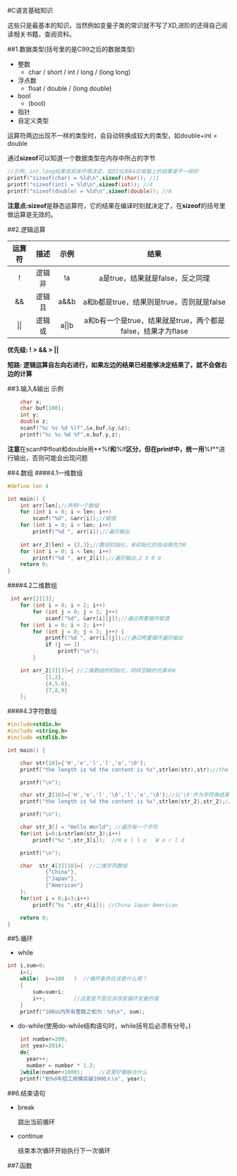 #C语言基础知识

这些只是最基本的知识，当然例如变量子类的常识就不写了XD,进阶的还得自己阅读相关书籍，查阅资料。<br>

##1.数据类型(括号里的是C99之后的数据类型)
* 整数
  * char / short / int / long / (long long)
* 浮点数
  * float / double / (long double)
* bool
  * (bool)
* 指针  
* 自定义类型

运算符两边出现不一样的类型时，会自动转换成较大的类型，如double+int = double

通过**sizeof**可以知道一个数据类型在内存中所占的字节
```c
//示例，int,long结果视具体环境决定，如32位和64位电脑上的结果是不一样的
printf("sizeof(char) = %ld\n",sizeof(char)); //1
printf("sizeof(int) = %ld\n",sizeof(int)); //4
printf("sizeof(double) = %ld\n",sizeof(double)); //8
```
**注意点:sizeof**是静态运算符，它的结果在编译时刻就决定了，在**sizeof**的括号里做运算是无效的。

##2.逻辑运算
 
| 运算符         | 描述           | 示例  |    结果                                                    |
| :-------------: |:-------------:| :-----:| :-------------:                                              |
| !             | 逻辑非         | !a    |  a是true，结果就是false，反之同理                             | 
| &&            | 逻辑且         |  a&&b |  a和b都是true，结果则是true，否则就是false                     |      
|      \|\|     | 逻辑或         |  a\|\|b |  a和b有一个是true，结果就是true，两个都是false，结果才为flase    | 

**优先级: ! > && > \|\|**

**短路: 逻辑运算自左向右进行，如果左边的结果已经能够决定结果了，就不会做右边的计算**

##3.输入&输出
示例
```c
    char x;
    char buf[100];
    int y;
    double z;
    scanf("%c %s %d %lf",&x,buf,&y,&z);
    printf("%c %s %d %f",x,buf,y,z);
```
**注意**在scanf中float和double用**%f**和**%lf**区分，但在printf中，统一用**%f**进行输出，否则可能会出现问题

##4.数组
####4.1一维数组<br>
```c
#define len 4

int main() {
    int arr[len];//声明一个数组
    for (int i = 0; i < len; i++)
        scanf("%d", &arr[i]);//赋值
    for (int i = 0; i < len; i++)
        printf("%d ", arr[i]);//遍历输出
    
    int arr_2[len] = {2,3};//数组初始化，未初始化的自动填充为0
    for (int i = 0; i < len; i++)
        printf("%d ", arr_2[i]);//遍历输出,2 3 0 0
    return 0;
}
```
####4.2二维数组<br>
```c
 int arr[2][3];
    for (int i = 0; i < 2; i++)
        for (int j = 0; j < 3; j++)
            scanf("%d", &arr[i][j]);//通过两重循环赋值
    for (int i = 0; i < 2; i++)
        for (int j = 0; j < 3; j++) {
            printf("%d ", arr[i][j]);//通过两重循环遍历输出
            if (j == 2)
                printf("\n");
        }

    int arr_2[3][3]={ //二维数组的初始化，同样空缺的元素补0
            {1,2},
            {4,5,6},
            {7,8,9}
    };
```
####4.3字符数组<br>
```c
#include<stdio.h>
#include <string.h>
#include <stdlib.h>

int main() {

    char str[10]={'H','e','l','l','o','\0'};
    printf("the length is %d the content is %s",strlen(str),str);//the length is 5 the content is Hello

    printf("\n");

    char str_2[10]={'H','e','l','\0','l','o','\0'};//以'\0'作为字符串结束的标志
    printf("the length is %d the content is %s",strlen(str_2),str_2);//the length is 3 the content is Hel

    printf("\n");

    char str_3[] = "Hello World"; //遍历每一个字符
    for(int i=0;i<strlen(str_3);i++)
        printf("%c ",str_3[i]);  //H e l l o   W o r l d

    printf("\n");

    char  str_4[3][10]={  //二维字符数组
            {"China"},
            {"Japan"},
            {"American"}
    };
    for(int i = 0;i<3;i++)
        printf("%s ",str_4[i]); //China Japan American

    return 0;
}
```
##5.循环
* while
```c
int i,sum=0;
    i=1;
    while(  i<=100   )  //循环条件应该是什么呢？
    {
        sum=sum+i;
        i++;         //这里是不是应该改变循环变量的值
    }
    printf("100以内所有整数之和为：%d\n", sum);
```
* do-while(使用do-while结构语句时，while括号后必须有分号。)
```c
    int number=200;
    int year=2014;
    do{
      year++;     
      number = number * 1.2;                  
    }while(number<1000);     //这里好像缺点什么
    printf("到%d年招工规模突破1000人\n", year);
```
##6.结束语句
* break 

    跳出当前循环
* continue

    结束本次循环开始执行下一次循环

##7.函数

